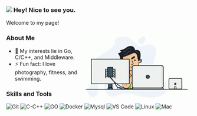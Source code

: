 ### <img src="https://emojis.slackmojis.com/emojis/images/1531849430/4246/blob-sunglasses.gif?1531849430" width="30"/> Hey! Nice to see you.

Welcome to my page!

<!-- https://www.artstation.com/artwork/zDZmz2 -> https://www.iloveimg.com/crop-image/crop-gif -->
<!-- [![](https://github.com/Alfly/Alfly/blob/master/pika-running.gif)](#) -->
<img align='right' src="https://github.com/Alfly/Alfly/blob/master/deep-thinking.gif" width="300">

### About Me

- 🤔 My interests lie in Go, C/C++, and Middleware.
- ⚡ Fun fact: I love photography, fitness, and swimming.

### Skills and Tools

![Git](https://img.shields.io/badge/Git-F05032?style=flat-square&logo=Git&logoColor=white)
![C-C++](https://img.shields.io/badge/C++-blue.svg?style=flat-square&logo=cplusplus)
![GO](https://img.shields.io/badge/Go-00ADD8?style=flat-square&logo=go&logoColor=white)
![Docker](https://img.shields.io/badge/Docker-007ACC?style=flat-square&logo=docker&logoColor=white)
![Mysql](https://img.shields.io/badge/MySQL-005C84?style=flat-square&logo=mysql&logoColor=white)
![VS Code](https://img.shields.io/badge/VS_Code-007ACC?style=flat-square&logo=Visual-Studio-Code&logoColor=white)
![Linux](https://img.shields.io/badge/Linux-FCC624?style=flat-square&logo=linux&logoColor=black)
![Mac](https://img.shields.io/badge/macOS-000000?style=flat-square&logo=apple&logoColor=white)
<!-- ![Redis](https://img.shields.io/badge/Redis-red?style=flat-square&logo=redis&logoColor=white) -->
